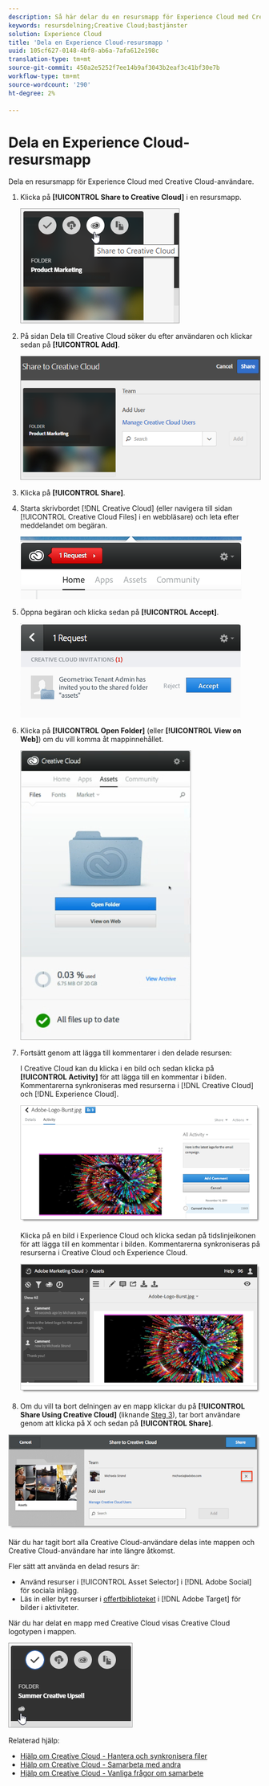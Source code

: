```yaml
---
description: Så här delar du en resursmapp för Experience Cloud med Creative Cloud-användare.
keywords: resursdelning;Creative Cloud;bastjänster
solution: Experience Cloud
title: 'Dela en Experience Cloud-resursmapp '
uuid: 105cf627-0148-4bf8-ab6a-7afa612e198c
translation-type: tm+mt
source-git-commit: 450a2e5252f7ee14b9af3043b2eaf3c41bf30e7b
workflow-type: tm+mt
source-wordcount: '290'
ht-degree: 2%

---
```



# Dela en Experience Cloud-resursmapp

Dela en resursmapp för Experience Cloud med Creative Cloud-användare.

1. Klicka på **[!UICONTROL Share to Creative Cloud]** i en resursmapp.

   ![Stegresultat](assets/asset-share-cc.png)
1. På sidan Dela till Creative Cloud söker du efter användaren och klickar sedan på **[!UICONTROL Add]**.

   ![](assets/asset-share-cc-page.png)

1. Klicka på **[!UICONTROL Share]**.
1. Starta skrivbordet [!DNL Creative Cloud] (eller navigera till sidan [!UICONTROL Creative Cloud Files] i en webbläsare) och leta efter meddelandet om begäran.

   ![](assets/cc_share_request.png)
1. Öppna begäran och klicka sedan på **[!UICONTROL Accept]**.

   ![Stegresultat](assets/cc_share_accept.png)
1. Klicka på **[!UICONTROL Open Folder]** (eller **[!UICONTROL View on Web]**) om du vill komma åt mappinnehållet.

   ![Stegresultat](assets/creative_cloud_open_folder.png)
1. Fortsätt genom att lägga till kommentarer i den delade resursen:

   I Creative Cloud kan du klicka i en bild och sedan klicka på **[!UICONTROL Activity]** för att lägga till en kommentar i bilden. Kommentarerna synkroniseras med resurserna i [!DNL Creative Cloud] och [!DNL Experience Cloud].

   ![](assets/asset_comment_cc.png)

   Klicka på en bild i Experience Cloud och klicka sedan på tidslinjeikonen för att lägga till en kommentar i bilden. Kommentarerna synkroniseras på resurserna i Creative Cloud och Experience Cloud.

   ![](assets/asset_comment_mac.png)

1. Om du vill ta bort delningen av en mapp klickar du på **[!UICONTROL Share Using Creative Cloud]** (liknande [Steg 3](../experience-cloud-assets/t-share-creative-cloud.md#step_BA17CFA185284641A9B878BA29551996)), tar bort användare genom att klicka på X och sedan på **[!UICONTROL Share]**.

![](assets/asset_remove_user.png)

När du har tagit bort alla Creative Cloud-användare delas inte mappen och Creative Cloud-användare har inte längre åtkomst.

Fler sätt att använda en delad resurs är:

* Använd resurser i [!UICONTROL Asset Selector] i [!DNL Adobe Social] för sociala inlägg.
* Läs in eller byt resurser i [offertbiblioteket](https://docs.adobe.com/help/en/target/using/experiences/offers/manage-content.html) i [!DNL Adobe Target] för bilder i aktiviteter.

När du har delat en mapp med Creative Cloud visas Creative Cloud logotypen i mappen.

![](assets/asset-cc-logo.png)

Relaterad hjälp:

* [Hjälp om Creative Cloud - Hantera och synkronisera filer](https://helpx.adobe.com/creative-cloud/help/sync-files.html)
* [Hjälp om Creative Cloud - Samarbeta med andra](https://helpx.adobe.com/creative-cloud/help/collaboration.html)
* [Hjälp om Creative Cloud - Vanliga frågor om samarbete](https://helpx.adobe.com/creative-cloud/help/collaboration-faq.html)
